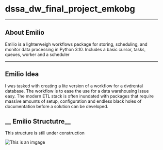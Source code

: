 
# dssa_dw_final_project_emkobg
---

## __About Emilio__
Emilio is a lighterweigh workflows package for storing, scheduling, and monitor data processing in Python  3.10. 
Includes a basic cursor, tasks, queues, worker and a scheduler 

---

## __Emilio Idea__
I was tasked with creating a lite version of a workflow for a dvdrental database. The workflow is to ease the use for a data warehousing issue easy. The modern ETL stack is often inundated with packages that require massive amounts of setup, configuration and endless black holes of documentation before a solution can be developed.

## __ Emilio Structutre__ 
This structure is still under construction 

![This is an imgage](https://www.clipartmax.com/png/middle/366-3660514_website-under-construction-png.png)

